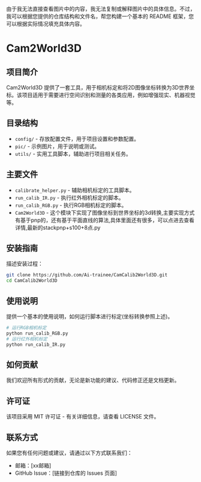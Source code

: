 由于我无法直接查看图片中的内容，我无法复制或解释图片中的具体信息。不过，我可以根据您提供的仓库结构和文件名，帮您构建一个基本的 README 框架，您可以根据实际情况填充具体内容。

# Cam2World3D

## 项目简介
Cam2World3D 提供了一套工具，用于相机标定和将2D图像坐标转换为3D世界坐标。该项目适用于需要进行空间识别和测量的各类应用，例如增强现实、机器视觉等。

## 目录结构
- `config/` - 存放配置文件，用于项目设置和参数配置。
- `pic/` - 示例图片，用于说明或测试。
- `utils/` - 实用工具脚本，辅助进行项目相关任务。

## 主要文件
- `calibrate_helper.py` - 辅助相机标定的工具脚本。
- `run_calib_IR.py` - 执行红外相机标定的脚本。
- `run_calib_RGB.py` - 执行RGB相机标定的脚本。
- `Cam2World3D` - 这个模块下实现了图像坐标到世界坐标的3d转换,主要实现方式有基于pnp的，还有基于平面直线的算法,具体里面还有很多，可以点进去查看详情,最新的stackpnp+s100+8点.py

## 安装指南
描述安装过程：
```bash
git clone https://github.com/Ai-trainee/CamCalib2World3D.git
cd CamCalib2World3D
```

## 使用说明
提供一个基本的使用说明，如何运行脚本进行标定(坐标转换参照上述)。
```bash
# 运行RGB相机标定
python run_calib_RGB.py
# 运行红外相机标定
python run_calib_IR.py
```

## 如何贡献
我们欢迎所有形式的贡献，无论是新功能的建议、代码修正还是文档更新。

## 许可证
该项目采用 MIT 许可证 - 有关详细信息，请查看 LICENSE 文件。

## 联系方式
如果您有任何问题或建议，请通过以下方式联系我们：
- 邮箱：[xx邮箱]
- GitHub Issue：[链接到仓库的 Issues 页面]

```

